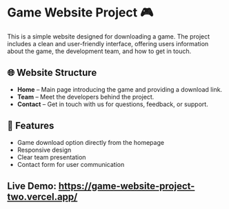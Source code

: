# Game Website Project 🎮

This is a simple website designed for downloading a game. The project includes a clean and user-friendly interface, offering users information about the game, the development team, and how to get in touch.

## 🌐 Website Structure

- **Home** – Main page introducing the game and providing a download link.
- **Team** – Meet the developers behind the project.
- **Contact** – Get in touch with us for questions, feedback, or support.

## 🚀 Features

- Game download option directly from the homepage
- Responsive design
- Clear team presentation
- Contact form for user communication

## Live Demo: https://game-website-project-two.vercel.app/
